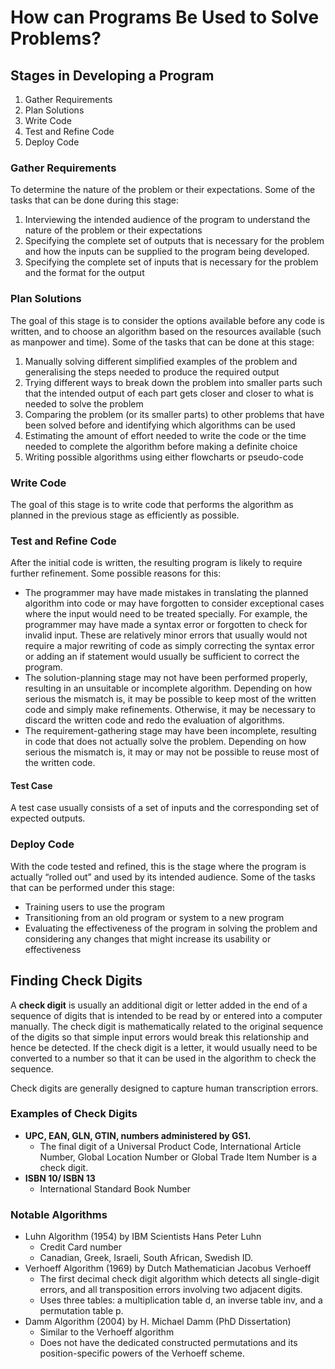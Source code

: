 # How can Programs Be Used to Solve Problems?

## Stages in Developing a Program

1. Gather Requirements
2. Plan Solutions
3. Write Code
4. Test and Refine Code
5. Deploy Code

### Gather Requirements

To determine the nature of the problem or their expectations. Some of the tasks that can be done during this stage:
1. Interviewing the intended audience of the program to understand the nature of the problem or their expectations
2. Specifying the complete set of outputs that is necessary for the problem and how the inputs can be supplied to the program being developed.
3. Specifying the complete set of inputs that is necessary for the problem and the format for the output

### Plan Solutions

The goal of this stage is to consider the options available before any code is written, and to choose an algorithm based on the resources available (such as manpower and time). Some of the tasks that can be done at this stage:
1. Manually solving different simplified examples of the problem and generalising the steps needed to produce the required output
2. Trying different ways to break down the problem into smaller parts such that the intended output of each part gets closer and closer to what is needed to solve the problem
3. Comparing the problem (or its smaller parts) to other problems that have been solved before and identifying which algorithms can be used
4. Estimating the amount of effort needed to write the code or the time needed to complete the algorithm before making a definite choice
5. Writing possible algorithms using either flowcharts or pseudo-code

### Write Code

The goal of this stage is to write code that performs the algorithm as planned in the previous stage as efficiently as possible.

### Test and Refine Code

After the initial code is written, the resulting program is likely to require further refinement. Some possible reasons for this:
- The programmer may have made mistakes in translating the planned algorithm into code or may have forgotten to consider exceptional cases where the input would need to be treated specially. For example, the programmer may have made a syntax error or forgotten to check for invalid input. These are relatively minor errors that usually would not require a major rewriting of code as simply correcting the syntax error or adding an if statement would usually be sufficient to correct the program.
- The solution-planning stage may not have been performed properly, resulting in an unsuitable or incomplete algorithm. Depending on how serious the mismatch is, it may be possible to keep most of the written code and simply make refinements. Otherwise, it may be necessary to discard the written code and redo the evaluation of algorithms.
- The requirement-gathering stage may have been incomplete, resulting in code that does not actually solve the problem. Depending on how serious the mismatch is, it may or may not be possible to reuse most of the written code.

#### Test Case

A test case usually consists of a set of inputs and the corresponding set of expected outputs.

### Deploy Code

With the code tested and refined, this is the stage where the program is actually “rolled out” and used by its intended audience. Some of the tasks that can be performed under this stage:
- Training users to use the program
- Transitioning from an old program or system to a new program
- Evaluating the effectiveness of the program in solving the problem and considering any changes that might increase its usability or effectiveness

## Finding Check Digits

A __check digit__ is usually an additional digit or letter added in the end of a sequence of digits that is intended to be read by or entered into a computer manually. The check digit is mathematically related to the original sequence of the digits so that simple input errors would break this relationship and hence be detected. If the check digit is a letter, it would usually need to be converted to a number so that it can be used in the algorithm to check the sequence.

Check digits are generally designed to capture human transcription errors.

### Examples of Check Digits

- __UPC, EAN, GLN, GTIN, numbers administered by GS1.__
    * The final digit of a Universal Product Code, International Article Number, Global Location Number or Global Trade Item Number is a check digit.
- __ISBN 10/ ISBN 13__
    * International Standard Book Number

### Notable Algorithms

- Luhn Algorithm (1954) by IBM Scientists Hans Peter Luhn
    * Credit Card number
    * Canadian, Greek, Israeli, South African, Swedish ID.
- Verhoeff Algorithm (1969) by Dutch Mathematician Jacobus Verhoeff
    * The first decimal check digit algorithm which detects all single-digit errors, and all transposition errors involving two adjacent digits.
    * Uses three tables: a multiplication table d, an inverse table inv, and a permutation table p.
- Damm Algorithm (2004) by H. Michael Damm (PhD Dissertation)
    * Similar to the Verhoeff algorithm
    * Does not have the dedicated constructed permutations and its position-specific powers of the Verhoeff scheme.

